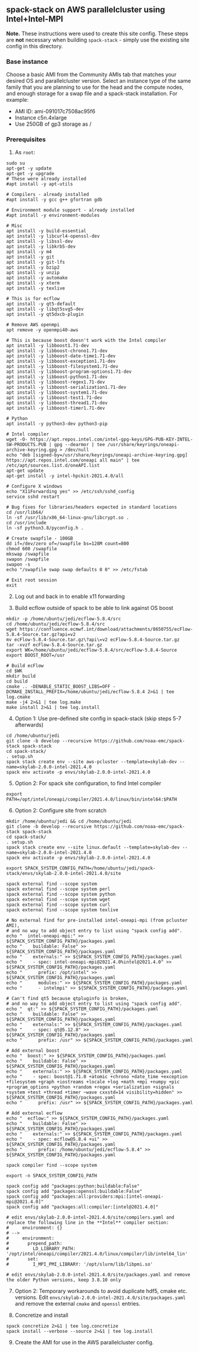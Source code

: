 ## spack-stack on AWS parallelcluster using Intel+Intel-MPI

**Note.** These instructions were used to create this site config. These steps are **not** necessary when building ``spack-stack`` - simply use the existing site config in this directory.

### Base instance
Choose a basic AMI from the Community AMIs tab that matches your desired OS and parallelcluster version. Select an instance type of the same family that you are planning to use for the head and the compute nodes, and enough storage for a swap file and a spack-stack installation. For example:
- AMI ID: ami-091017c7508ac95f6
- Instance c5n.4xlarge
- Use 250GB of gp3 storage as /

### Prerequisites
1. As `root`:
```
sudo su
apt-get -y update
apt-get -y upgrade
# These were already installed
#apt install -y apt-utils

# Compilers - already installed
#apt install -y gcc g++ gfortran gdb

# Environment module support - already installed
#apt install -y environment-modules

# Misc
apt install -y build-essential
apt install -y libcurl4-openssl-dev
apt install -y libssl-dev
apt install -y libkrb5-dev
apt install -y m4
apt install -y git
apt install -y git-lfs
apt install -y bzip2
apt install -y unzip
apt install -y automake
apt install -y xterm
apt install -y texlive

# This is for ecflow
apt install -y qt5-default
apt install -y libqt5svg5-dev
apt install -y qt5dxcb-plugin

# Remove AWS openmpi
apt remove -y openmpi40-aws

# This is because boost doesn't work with the Intel compiler
apt install -y libboost1.71-dev
apt install -y libboost-chrono1.71-dev
apt install -y libboost-date-time1.71-dev
apt install -y libboost-exception1.71-dev
apt install -y libboost-filesystem1.71-dev
apt install -y libboost-program-options1.71-dev
apt install -y libboost-python1.71-dev
apt install -y libboost-regex1.71-dev
apt install -y libboost-serialization1.71-dev
apt install -y libboost-system1.71-dev
apt install -y libboost-test1.71-dev
apt install -y libboost-thread1.71-dev
apt install -y libboost-timer1.71-dev

# Python
apt install -y python3-dev python3-pip

# Intel compiler
wget -O- https://apt.repos.intel.com/intel-gpg-keys/GPG-PUB-KEY-INTEL-SW-PRODUCTS.PUB | gpg --dearmor | tee /usr/share/keyrings/oneapi-archive-keyring.gpg > /dev/null
echo "deb [signed-by=/usr/share/keyrings/oneapi-archive-keyring.gpg] https://apt.repos.intel.com/oneapi all main" | tee /etc/apt/sources.list.d/oneAPI.list 
apt-get update
apt-get install -y intel-hpckit-2021.4.0/all

# Configure X windows
echo "X11Forwarding yes" >> /etc/ssh/sshd_config
service sshd restart

# Bug fixes for libraries/headers expected in standard locations
cd /usr/lib64/
ln -sf /usr/lib/x86_64-linux-gnu/libcrypt.so .
cd /usr/include
ln -sf python3.8/pyconfig.h .

# Create swapfile - 100GB
dd if=/dev/zero of=/swapfile bs=128M count=800
chmod 600 /swapfile
mkswap /swapfile
swapon /swapfile
swapon -s
echo "/swapfile swap swap defaults 0 0" >> /etc/fstab

# Exit root session
exit
```

2. Log out and back in to enable x11 forwarding

3. Build ecflow outside of spack to be able to link against OS boost
```
mkdir -p /home/ubuntu/jedi/ecflow-5.8.4/src
cd /home/ubuntu/jedi/ecflow-5.8.4/src
wget https://confluence.ecmwf.int/download/attachments/8650755/ecFlow-5.8.4-Source.tar.gz?api=v2
mv ecFlow-5.8.4-Source.tar.gz\?api\=v2 ecFlow-5.8.4-Source.tar.gz
tar -xvzf ecFlow-5.8.4-Source.tar.gz
export WK=/home/ubuntu/jedi/ecflow-5.8.4/src/ecFlow-5.8.4-Source
export BOOST_ROOT=/usr

# Build ecFlow
cd $WK
mkdir build
cd build
cmake .. -DENABLE_STATIC_BOOST_LIBS=OFF -DCMAKE_INSTALL_PREFIX=/home/ubuntu/jedi/ecflow-5.8.4 2>&1 | tee log.cmake
make -j4 2>&1 | tee log.make
make install 2>&1 | tee log.install
```
4. Option 1: Use pre-defined site config in spack-stack (skip steps 5-7 afterwards)
```
cd /home/ubuntu/jedi
git clone -b develop --recursive https://github.com/noaa-emc/spack-stack spack-stack
cd spack-stack/
. setup.sh
spack stack create env --site aws-pcluster --template=skylab-dev --name=skylab-2.0.0-intel-2021.4.0
spack env activate -p envs/skylab-2.0.0-intel-2021.4.0
```
5. Option 2: For spack site configuration, to find Intel compiler
```
export PATH=/opt/intel/oneapi/compiler/2021.4.0/linux/bin/intel64:$PATH
```

6. Option 2: Configure site from scratch
```
mkdir /home/ubuntu/jedi && cd /home/ubuntu/jedi
git clone -b develop --recursive https://github.com/noaa-emc/spack-stack spack-stack
cd spack-stack/
. setup.sh
spack stack create env --site linux.default --template=skylab-dev --name=skylab-2.0.0-intel-2021.4.0
spack env activate -p envs/skylab-2.0.0-intel-2021.4.0

export SPACK_SYSTEM_CONFIG_PATH=/home/ubuntu/jedi/spack-stack/envs/skylab-2.0.0-intel-2021.4.0/site

spack external find --scope system
spack external find --scope system perl
spack external find --scope system python
spack external find --scope system wget
spack external find --scope system curl
spack external find --scope system texlive

# No external find for pre-installed intel-oneapi-mpi (from pcluster AMI),
# and no way to add object entry to list using "spack config add".
echo "  intel-oneapi-mpi:" >> ${SPACK_SYSTEM_CONFIG_PATH}/packages.yaml
echo "    buildable: False" >> ${SPACK_SYSTEM_CONFIG_PATH}/packages.yaml
echo "    externals:" >> ${SPACK_SYSTEM_CONFIG_PATH}/packages.yaml
echo "    - spec: intel-oneapi-mpi@2021.4.0%intel@2021.4.0" >> ${SPACK_SYSTEM_CONFIG_PATH}/packages.yaml
echo "      prefix: /opt/intel" >> ${SPACK_SYSTEM_CONFIG_PATH}/packages.yaml
echo "      modules:" >> ${SPACK_SYSTEM_CONFIG_PATH}/packages.yaml
echo "      - intelmpi" >> ${SPACK_SYSTEM_CONFIG_PATH}/packages.yaml

# Can't find qt5 because qtpluginfo is broken,
# and no way to add object entry to list using "spack config add".
echo "  qt:" >> ${SPACK_SYSTEM_CONFIG_PATH}/packages.yaml
echo "    buildable: False" >> ${SPACK_SYSTEM_CONFIG_PATH}/packages.yaml
echo "    externals:" >> ${SPACK_SYSTEM_CONFIG_PATH}/packages.yaml
echo "    - spec: qt@5.12.8" >> ${SPACK_SYSTEM_CONFIG_PATH}/packages.yaml
echo "      prefix: /usr" >> ${SPACK_SYSTEM_CONFIG_PATH}/packages.yaml

# Add external boost
echo "  boost:" >> ${SPACK_SYSTEM_CONFIG_PATH}/packages.yaml
echo "    buildable: False" >> ${SPACK_SYSTEM_CONFIG_PATH}/packages.yaml
echo "    externals:" >> ${SPACK_SYSTEM_CONFIG_PATH}/packages.yaml
echo "    - spec: boost@1.71.0 +atomic +chrono +date_time +exception +filesystem +graph +iostreams +locale +log +math +mpi +numpy +pic +program_options +python +random +regex +serialization +signals +system +test +thread +timer ~wave cxxstd=14 visibility=hidden" >> ${SPACK_SYSTEM_CONFIG_PATH}/packages.yaml
echo "      prefix: /usr" >> ${SPACK_SYSTEM_CONFIG_PATH}/packages.yaml

# Add external ecflow
echo "  ecflow:" >> ${SPACK_SYSTEM_CONFIG_PATH}/packages.yaml
echo "    buildable: False" >> ${SPACK_SYSTEM_CONFIG_PATH}/packages.yaml
echo "    externals:" >> ${SPACK_SYSTEM_CONFIG_PATH}/packages.yaml
echo "    - spec: ecflow@5.8.4 +ui" >> ${SPACK_SYSTEM_CONFIG_PATH}/packages.yaml
echo "      prefix: /home/ubuntu/jedi/ecflow-5.8.4" >> ${SPACK_SYSTEM_CONFIG_PATH}/packages.yaml

spack compiler find --scope system

export -n SPACK_SYSTEM_CONFIG_PATH

spack config add "packages:python:buildable:False"
spack config add "packages:openssl:buildable:False"
spack config add "packages:all:providers:mpi:[intel-oneapi-mpi@2021.4.0]"
spack config add "packages:all:compiler:[intel@2021.4.0]"

# edit envs/skylab-2.0.0-intel-2021.4.0/site/compilers.yaml and replace the following line in the **Intel** compiler section:
#     environment: {}
# -->
#     environment:
#       prepend_path:
#         LD_LIBRARY_PATH: '/opt/intel/oneapi/compiler/2021.4.0/linux/compiler/lib/intel64_lin'
#       set:
#         I_MPI_PMI_LIBRARY: '/opt/slurm/lib/libpmi.so'

# edit envs/skylab-2.0.0-intel-2021.4.0/site/packages.yaml and remove the older Python versions, keep 3.8.10 only
```

7. Option 2: Temporary workarounds to avoid duplicate hdf5, cmake etc. versions. Edit ``envs/skylab-2.0.0-intel-2021.4.0/site/packages.yaml`` and remove the external ``cmake`` and ``openssl`` entries.

8. Concretize and install
```
spack concretize 2>&1 | tee log.concretize
spack install --verbose --source 2>&1 | tee log.install
```
9. Create the AMI for use in the AWS parallelcluster config.
